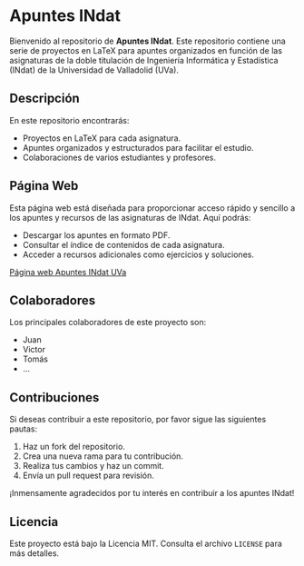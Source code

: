 # Apuntes INdat

Bienvenido al repositorio de **Apuntes INdat**. Este repositorio contiene una serie de proyectos en LaTeX para apuntes organizados en función de las asignaturas de la doble titulación de Ingeniería Informática y Estadística (INdat) de la Universidad de Valladolid (UVa).

## Descripción

En este repositorio encontrarás:

- Proyectos en LaTeX para cada asignatura.
- Apuntes organizados y estructurados para facilitar el estudio.
- Colaboraciones de varios estudiantes y profesores.

## Página Web


Esta página web está diseñada para proporcionar acceso rápido y sencillo a los apuntes y recursos de las asignaturas de INdat. Aquí podrás:

- Descargar los apuntes en formato PDF.
- Consultar el índice de contenidos de cada asignatura.
- Acceder a recursos adicionales como ejercicios y soluciones.

[Página web Apuntes INdat UVa](https://github.io/Apuntes-INdat)

## Colaboradores

Los principales colaboradores de este proyecto son:

- Juan
- Victor
- Tomás
- ...

## Contribuciones

Si deseas contribuir a este repositorio, por favor sigue las siguientes pautas:

1. Haz un fork del repositorio.
2. Crea una nueva rama para tu contribución.
3. Realiza tus cambios y haz un commit.
4. Envía un pull request para revisión.

¡Inmensamente agradecidos por tu interés en contribuir a los apuntes INdat!

## Licencia

Este proyecto está bajo la Licencia MIT. Consulta el archivo `LICENSE` para más detalles.
